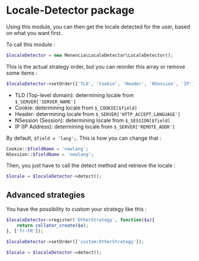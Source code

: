 # Locale-Detector package

Using this module, you can then get the locale detected for the user, based on what you want first.

To call this module :

```php
$localeDetector = new Menencia\LocaleDetector\LocaleDetector();
```

This is the actual strategy order, but you can reorder this array or remove some items :

```php
$localeDetector->setOrder(['TLD', 'Cookie', 'Header', 'NSession', 'IP']); // optional
```

* TLD (Top-level domain): determining locale from `$_SERVER['SERVER_NAME']`
* Cookie: determining locale from `$_COOKIE[$field]`
* Header: determining locale from `$_SERVER['HTTP_ACCEPT_LANGUAGE']`
* NSession (Session): determining locale from `$_SESSION[$field]`
* IP (IP Address): determining locale from `$_SERVER['REMOTE_ADDR']`

By default, `$field = 'lang';`. This is how you can change that :

```php
Cookie::$fieldName = 'newlang';
NSession::$fieldName = 'newlang';
```

Then, you just have to call the detect method and retrieve the locale :

```php
$locale = $localeDetector->detect();
```

## Advanced strategies

You have the possibility to custom your strategy like this :

```php
$localeDetector->register('OtherStrategy', function($a){
    return collator_create($a);
}, ['fr-FR']);

$localeDetector->setOrder(['custom:OtherStrategy']);

$locale = $localeDetector->detect();
```
